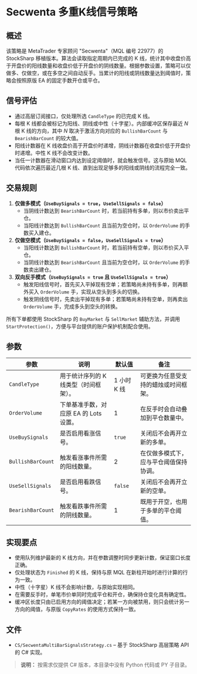 # Secwenta 多重K线信号策略

## 概述
该策略是 MetaTrader 专家顾问 "Secwenta"（MQL 编号 22977）的 StockSharp 移植版本。算法会读取指定周期内已完成的 K 线，统计其中收盘价高于开盘价的阳线数量和收盘价低于开盘价的阴线数量。根据参数设置，策略可以仅做多、仅做空，或在多空之间自动反手。当累计的阳线或阴线数量达到阈值时，策略会按照原版 EA 的固定手数开仓或平仓。

## 信号评估
- 通过高层订阅接口，仅处理所选 `CandleType` 的已完成 K 线。
- 每根 K 线都会被标记为阳线、阴线或中性（十字星）。内部缓冲区保存最近 *N* 根 K 线的方向，其中 *N* 取决于激活方向对应的 `BullishBarCount` 与 `BearishBarCount` 的较大值。
- 阳线计数器在 K 线收盘价高于开盘价时递增，阴线计数器在收盘价低于开盘价时递增。中性 K 线不会改变计数。
- 当任一计数器在滑动窗口内达到设定阈值时，就会触发信号。这与原始 MQL 代码依次遍历最近几根 K 线、直到出现足够多的阳线或阴线的流程完全一致。

## 交易规则
1. **仅做多模式（`UseBuySignals = true`，`UseSellSignals = false`）**
   - 当阴线计数达到 `BearishBarCount` 时，若当前持有多单，则以市价卖出平仓。
   - 当阳线计数达到 `BullishBarCount` 且当前为空仓时，以 `OrderVolume` 的手数买入建仓。
2. **仅做空模式（`UseBuySignals = false`，`UseSellSignals = true`）**
   - 当阳线计数达到 `BullishBarCount` 时，若当前持有空单，则以市价买入平仓。
   - 当阴线计数达到 `BearishBarCount` 且当前为空仓时，以 `OrderVolume` 的手数卖出建仓。
3. **双向反手模式（`UseBuySignals = true` 且 `UseSellSignals = true`）**
   - 触发阳线信号时，首先买入平掉现有空单；若策略尚未持有多单，则再额外买入 `OrderVolume` 手，实现从空头到多头的切换。
   - 触发阴线信号时，先卖出平掉现有多单；若策略尚未持有空单，则再卖出 `OrderVolume` 手，完成多头到空头的转换。

所有下单都使用 StockSharp 的 `BuyMarket` 与 `SellMarket` 辅助方法，并调用 `StartProtection()`，方便与平台提供的账户保护机制配合使用。

## 参数
| 参数 | 说明 | 默认值 | 备注 |
|------|------|--------|------|
| `CandleType` | 用于统计序列的 K 线类型（时间框架）。 | 1 小时 K 线 | 可更换为任意受支持的蜡烛或时间框架。 |
| `OrderVolume` | 下单基准手数，对应原 EA 的 Lots 设置。 | 1 | 在反手时会自动叠加到平仓数量中。 |
| `UseBuySignals` | 是否启用看涨信号。 | `true` | 关闭后不会再开立新的多单。 |
| `BullishBarCount` | 触发看涨事件所需的阳线数量。 | 2 | 在仅做多模式下，应与平仓阈值保持协调。 |
| `UseSellSignals` | 是否启用看跌信号。 | `false` | 关闭后不会再开立新的空单。 |
| `BearishBarCount` | 触发看跌事件所需的阴线数量。 | 1 | 既用于开空，也用于多单的平仓阈值。 |

## 实现要点
- 使用队列维护最新的 K 线方向，并在参数调整时同步更新计数，保证窗口长度正确。
- 仅处理状态为 `Finished` 的 K 线，保持与原 MQL 在新柱开始时进行计算的行为一致。
- 中性（十字星）K 线不会影响计数，与原始实现相同。
- 在需要反手时，单笔市价单同时完成平仓和开仓，确保持仓变化具有确定性。
- 缓冲区长度只由已启用方向的阈值决定；若某一方向被禁用，则只会统计另一方向的阈值，与原版 `CopyRates` 的使用方式保持一致。

## 文件
- `CS/SecwentaMultiBarSignalsStrategy.cs` – 基于 StockSharp 高层策略 API 的 C# 实现。

> **说明：** 按需求仅提供 C# 版本，本目录中没有 Python 代码或 PY 子目录。
